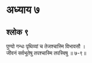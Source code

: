 # अध्याय ७

## श्लोक ९

पुण्यो गन्धः पृथिव्यां च तेजश्चास्मि विभावसौ ।<br>जीवनं सर्वभूतेषु तपश्चास्मि तपस्विषु ॥ ७-९॥<br><br>

